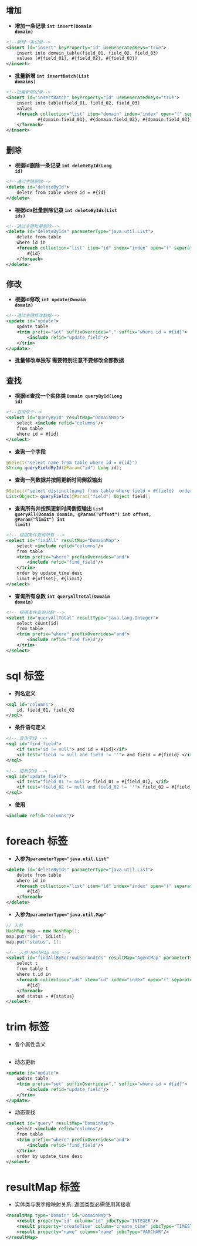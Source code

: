 ## 增加

- **增加一条记录 <code>int insert(Domain domain)</code>**

```xml
<!--新增一条记录-->
<insert id="insert" keyProperty="id" useGeneratedKeys="true">
    insert into domain_table(field_01, field_02, field_03)
    values (#{field_01}, #{field_02}, #{field_03})
</insert>
```

- **批量新增 <code>int insertBatch(List<Domain> domains)</code>**

```xml
<!--批量新增记录-->
<insert id="insertBatch" keyProperty="id" useGeneratedKeys="true">
    insert into table(field_01, field_02, field_03)
    values 
    <foreach collection="list" item="domain" index="index" open="(" separator="),(" close=")">
            #{domain.field_01}, #{domain.field_02}, #{domain.field_03},
    </foreach>
</insert>
```

## 删除

- **根据id删除一条记录 <code>int deleteById(Long id)</code>**

```xml
<!--通过主键删除-->
<delete id="deleteById">
    delete from table where id = #{id}
</delete>
```

- **根据ids批量删除记录 <code>int deleteByIds(List<Long> ids)</code>**

```xml
<!--通过主键批量删除-->
<delete id="deleteByIds" parameterType="java.util.List">
    delete from table
    where id in
    <foreach collection="list" item="id" index="index" open="(" separator="," close=")">
        #{id}
    </foreach>
</delete>
```

## 修改

- **根据id修改 <code>int update(Domain domain)</code>**

```xml
<!--通过主键修改数据-->
<update id="update">
    update table
    <trim prefix="set" suffixOverrides="," suffix="where id = #{id}">
        <include refid="update_field"/>
    </trim>
</update>
```

- **批量修改单独写 需要特别注意不要修改全部数据**

## 查找

- **根据id查找一个实体类 <code>Domain queryById(Long id)</code>**

```xml
<!--查询单个-->
<select id="queryById" resultMap="DomainMap">
    select <include refid="columns"/>
    from table
    where id = #{id}
</select>
```

- **查询一个字段**

```java
@Select("select name from table where id = #{id}")
String queryFieldById(@Param("id") Long id);
```

- **查询一列数据并按照更新时间倒叙输出**

```java
@Select("select distinct(name) from table where field = #{field}  order by update_time desc")
List<Object> queryFields(@Param("field") Object field);
```

- **查询所有并按照更新时间倒叙输出 <code>List<Domain> queryAll(Domain domain, @Param("offset") int offset, @Param("limit") int limit)</code>**

```xml
<!-- 根据条件查询所有 -->
<select id="findAll" resultMap="DomainMap">
    select <include refid="columns"/>
    from table
    <trim prefix="where" prefixOverrides="and">
        <include refid="find_field"/>
    </trim>
    order by update_time desc
    limit #{offset}, #{limit}
</select>
```

- **查询所有总数 <code>int queryAllTotal(Domain domain)</code>**

```xml
<!-- 根据条件查询总数 -->
<select id="queryAllTotal" resultType="java.lang.Integer">
    select count(id)
    from table
    <trim prefix="where" prefixOverrides="and">
        <include refid="find_field"/>
    </trim>
</select>
```

# sql 标签

- **列名定义**

```xml
<sql id="columns">
    id, field_01, field_02
</sql>
```

- **条件语句定义**

```xml
<!-- 查询字段 -->
<sql id="find_field">
    <if test="id != null"> and id = #{id}</if>
    <if test="field != null and field != ''"> and field = #{field} </if>
</sql>

<!-- 更新字段 -->
<sql id="update_field">
    <if test="field_01 != null"> field_01 = #{field_01}, </if>
    <if test="field_02 != null and field_02 != ''"> field_02 = #{field_02}, </if>
</sql>
```

- **使用**

```xml
<include refid="columns"/>
```

# foreach 标签

- **入参为<code>parameterType="java.util.List"</code>**

```xml
<delete id="deleteByIds" parameterType="java.util.List">
    delete from table
    where id in
    <foreach collection="list" item="id" index="index" open="(" separator="," close=")">
        #{id}
    </foreach>
</delete>
```

- **入参为<code>parameterType="java.util.Map"</code>**

```java
// 入参
HashMap map = new HashMap();
map.put("ids", idList);
map.put("status", 1);
```

```xml
<!-- 入参:HashMap map -->
<select id="findAllByBorrowUserAndIds" resultMap="AgentMap" parameterType="java.util.Map">
    select t
    from table t
    where t.id in
    <foreach collection="ids" item="id" index="index" open="(" separator="," close=")">
        #{id}
    </foreach>
    and status = #{status}
</select>
```

# trim 标签

- 各个属性含义

```

```

- 动态更新

```xml
<update id="update">
    update table
    <trim prefix="set" suffixOverrides="," suffix="where id = #{id}">
        <include refid="update_field"/>
    </trim>
</update>
```

- 动态查找

```xml
<select id="query" resultMap="DomainMap">
    select <include refid="columns"/>
    from table
    <trim prefix="where" prefixOverrides="and">
        <include refid="find_field"/>
    </trim>
    order by update_time desc
</select>
```

# resultMap 标签

- 实体类与表字段映射关系: 返回类型必需使用其接收

```xml
<resultMap type="Domain" id="DomainMap">
    <result property="id" column="id" jdbcType="INTEGER"/>
    <result property="createTime" column="create_time" jdbcType="TIMESTAMP"/>
    <result property="name" column="name" jdbcType="VARCHAR"/>
</resultMap>
```